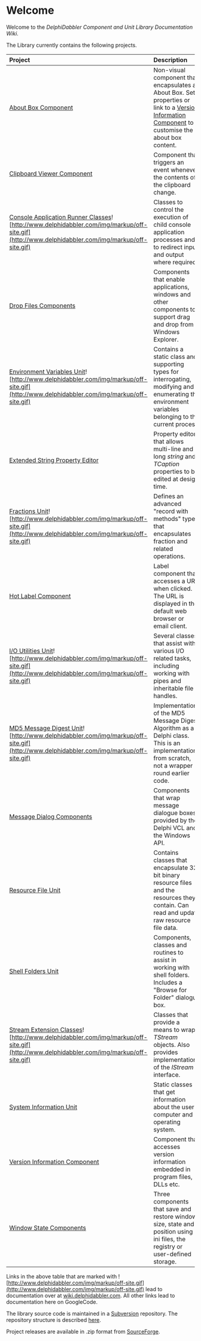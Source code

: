 # Welcome #

Welcome to the _DelphiDabbler Component and Unit Library Documentation Wiki_.

The Library currently contains the following projects.

| **Project** | **Description** |
|:------------|:----------------|
| [About Box Component](AboutBoxComponent.md) | Non-visual component that encapsulates an About Box. Set properties or link to a [Version Information Component](VersionInformationComponent.md) to customise the about box content. |
| [Clipboard Viewer Component](ClipboardViewerComponent.md) | Component that triggers an event whenever the contents of the clipboard change. |
| [Console Application Runner Classes](http://wiki.delphidabbler.com/index.php/Docs/ConsoleAppAPI)![http://www.delphidabbler.com/img/markup/off-site.gif](http://www.delphidabbler.com/img/markup/off-site.gif) | Classes to control the execution of child console application processes and to redirect input and output where required. |
| [Drop Files Components](DropFilesComponents.md) | Components that enable applications, windows and other components to support drag and drop from Windows Explorer. |
| [Environment Variables Unit](http://delphidabbler.com/url/envvars-docs)![http://www.delphidabbler.com/img/markup/off-site.gif](http://www.delphidabbler.com/img/markup/off-site.gif) | Contains a static class and supporting types for interrogating, modifying and enumerating the environment variables belonging to the current process. |
| [Extended String Property Editor](StringPE.md) | Property editor that allows multi-line and long _string_ and _TCaption_ properties to be edited at design time. |
| [Fractions Unit](http://wiki.delphidabbler.com/index.php/Docs/FractionsAPI)![http://www.delphidabbler.com/img/markup/off-site.gif](http://www.delphidabbler.com/img/markup/off-site.gif) | Defines an advanced "record with methods" type that encapsulates fraction and related operations. |
| [Hot Label Component](HotLabelComponent.md) | Label component that accesses a URL when clicked. The URL is displayed in the default web browser or email client. |
| [I/O Utilities Unit](http://wiki.delphidabbler.com/index.php/Docs/IOUtilsAPI)![http://www.delphidabbler.com/img/markup/off-site.gif](http://www.delphidabbler.com/img/markup/off-site.gif) | Several classes that assist with various I/O related tasks, including working with pipes and inheritable file handles. |
| [MD5 Message Digest Unit](http://wiki.delphidabbler.com/index.php/Docs/MD5API)![http://www.delphidabbler.com/img/markup/off-site.gif](http://www.delphidabbler.com/img/markup/off-site.gif) | Implementation of the MD5 Message Digest Algorithm as a Delphi class. This is an implementation from scratch, not a wrapper round earlier code. |
| [Message Dialog Components](MessageDialogComponents.md) | Components that wrap message dialogue boxes provided by the Delphi VCL and the Windows API. |
| [Resource File Unit](ResFileUnit.md) | Contains classes that encapsulate 32 bit binary resource files and the resources they contain. Can read and update raw resource file data. |
| [Shell Folders Unit](ShellFoldersUnit.md) | Components, classes and routines to assist in working with shell folders. Includes a "Browse for Folder" dialogue box. |
| [Stream Extension Classes](http://wiki.delphidabbler.com/index.php/Docs/StreamsAPI)![http://www.delphidabbler.com/img/markup/off-site.gif](http://www.delphidabbler.com/img/markup/off-site.gif) | Classes that provide a means to wrap _TStream_ objects. Also provides implementations of the _IStream_ interface. |
| [System Information Unit](SystemInformationUnit.md) | Static classes that get information about the user's computer and operating system.  |
| [Version Information Component](VerInfo.md) | Component that accesses version information embedded in program files, DLLs etc. |
| [Window State Components](WindowStateComponents.md) | Three components that save and restore window size, state and position using ini files, the registry or user-defined storage. |

Links in the above table that are marked with ![http://www.delphidabbler.com/img/markup/off-site.gif](http://www.delphidabbler.com/img/markup/off-site.gif) lead to documentation over at [wiki.delphidabbler.com](http://wiki.delphidabbler.com). All other links lead to documentation here on GoogleCode.

The library source code is maintained in a [Subversion](http://subversion.tigris.org/) repository. The repository structure is described [here](RepoStructure.md).

Project releases are available in .zip format from [SourceForge](https://sourceforge.net/projects/ddablib/files/).